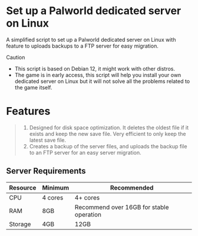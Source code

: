# Set up a Palworld dedicated server on Linux
A simplified script to set up a Palworld dedicated server on Linux with feature to uploads backups to a FTP server for easy migration.

> [!CAUTION]
> - This script is based on Debian 12, it might work with other distros.
> - The game is in early access, this script will help you install your own dedicated server on Linux but it will not solve all the problems related to the game itself.

# Features

> 1. Designed for disk space optimization. It deletes the oldest file if it exists and keep the new save file. Very efficient to only keep the latest save file.
> 2. Creates a backup of the server files, and uploads the backup file to an FTP server for an easy server migration.

## Server Requirements

| Resource | Minimum | Recommended                              |
|----------|---------|------------------------------------------|
| CPU      | 4 cores | 4+ cores                                 |
| RAM      | 8GB     | Recommend over 16GB for stable operation |
| Storage  | 4GB     | 12GB                                     |


